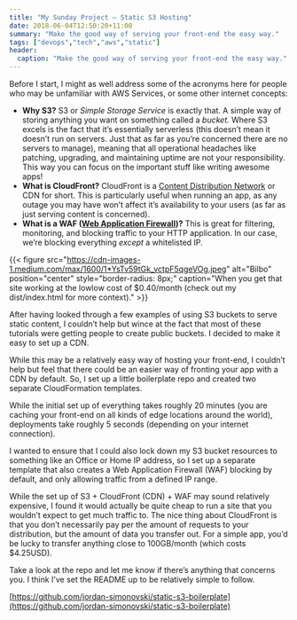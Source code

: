 ```yaml
---
title: "My Sunday Project — Static S3 Hosting"
date: 2018-06-04T12:50:20+11:00
summary: "Make the good way of serving your front-end the easy way."
tags: ["devops","tech","aws","static"]
header:
  caption: "Make the good way of serving your front-end the easy way."
---
```


Before I start, I might as well address some of the acronyms here for people who may be unfamiliar with AWS Services, or some other internet concepts:

*   **Why S3?** S3 or _Simple Storage Service_ is exactly that. A simple way of storing anything you want on something called a _bucket._ Where S3 excels is the fact that it’s essentially serverless (this doesn’t mean it doesn’t run on servers. Just that as far as you’re concerned there are no servers to manage), meaning that all operational headaches like patching, upgrading, and maintaining uptime are not your responsibility. This way you can focus on the important stuff like writing awesome apps!
*   **What is CloudFront?** CloudFront is a [Content Distribution Network](https://en.wikipedia.org/wiki/Content_delivery_network) or CDN for short. This is particularly useful when running an app, as any outage you may have won’t affect it’s availability to your users (as far as just serving content is concerned).
*   **What is a WAF (**[**Web Application Firewall**](https://en.wikipedia.org/wiki/Web_application_firewall)**)?** This is great for filtering, monitoring, and blocking traffic to your HTTP application. In our case, we’re blocking everything _except_ a whitelisted IP.

{{< figure src="https://cdn-images-1.medium.com/max/1600/1*YsTv59tGk_vctpF5qgeVOg.jpeg" alt="Bilbo" position="center" style="border-radius: 8px;" caption="When you get that site working at the lowlow cost of $0.40/month (check out my dist/index.html for more context)." >}}

After having looked through a few examples of using S3 buckets to serve static content, I couldn’t help but wince at the fact that most of these tutorials were getting people to create public buckets. I decided to make it easy to set up a CDN.

While this may be a relatively easy way of hosting your front-end, I couldn’t help but feel that there could be an easier way of fronting your app with a CDN by default. So, I set up a little boilerplate repo and created two separate CloudFormation templates.

While the initial set up of everything takes roughly 20 minutes (you are caching your front-end on all kinds of edge locations around the world), deployments take roughly 5 seconds (depending on your internet connection).

I wanted to ensure that I could also lock down my S3 bucket resources to something like an Office or Home IP address, so I set up a separate template that also creates a Web Application Firewall (WAF) blocking by default, and only allowing traffic from a defined IP range.

While the set up of S3 + CloudFront (CDN) + WAF may sound relatively expensive, I found it would actually be quite cheap to run a site that you wouldn’t expect to get much traffic to. The nice thing about CloudFront is that you don’t necessarily pay per the amount of requests to your distribution, but the amount of data you transfer out. For a simple app, you’d be lucky to transfer anything close to 100GB/month (which costs $4.25USD).

Take a look at the repo and let me know if there’s anything that concerns you. I think I’ve set the README up to be relatively simple to follow.

[https://github.com/jordan-simonovski/static-s3-boilerplate](https://github.com/jordan-simonovski/static-s3-boilerplate)
